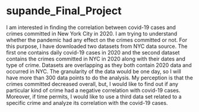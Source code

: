 # supande_Final_Project

I am interested in finding the correlation between covid-19 cases and crimes committed in New York City in 2020. I am trying to understand whether the pandemic had any effect on the crimes committed or not. For this purpose, I have downloaded two datasets from NYC data source. The first one contains daily covid-19 cases in 2020 and the second dataset contains the crimes committed in NYC in 2020 along with their dates and type of crime. Datasets are overlapping as they both contain 2020 data and occurred in NYC. The granularity of the data would be one day, so I will have more than 300 data points to do the analysis. My perception is that the crimes committed decreased overall, but, I would like to find out if any particular kind of crime had a negative correlation with covid-19 cases. Moreover, if time permits, I would like to use a third data set related to a specific crime and analyze its correlation with the covid-19 cases.  
 
